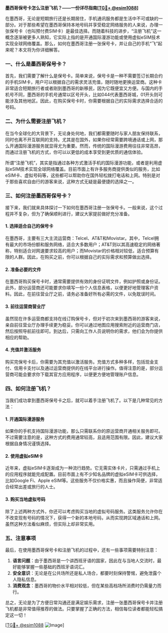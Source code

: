 **墨西哥保号卡怎么注册飞机？——一份详尽指南[[TG💪+ @esim1088](https://t.me/s/esim1088)]**

在墨西哥，无论是短期旅行还是长期居住，手机通讯服务都是生活中不可或缺的一部分。对于那些希望在墨西哥保持本地号码并享受稳定网络服务的人来说，办理一张保号卡（也叫预付费SIM卡）是最佳选择。而随着科技的进步，“注册飞机”这一概念逐渐被更多人熟知，它实际上指的是开通国际漫游功能或使用虚拟eSIM技术实现全球网络覆盖。那么，如何在墨西哥注册一张保号卡，并让自己的手机“飞”起来呢？本文将为你详细解答。

### 一、什么是墨西哥保号卡？

首先，我们需要了解什么是保号卡。简单来说，保号卡是一种不需要签订长期合约的手机SIM卡，用户可以根据自己的需求灵活充值，随时随地更换运营商。这种卡非常适合短期旅行者或者刚到墨西哥的新移民，因为它既便宜又方便。与国内的手机号不同，墨西哥的手机号通常以区号开头，比如044代表墨西哥城，01开头则可能涉及其他地区。因此，在购买保号卡时，你需要根据自己的实际需求选择合适的号码。

### 二、为什么需要注册飞机？

在当今全球化的大背景下，无论身处何地，我们都需要随时与家人朋友保持联系，同时也离不开互联网的支持。尤其是在国外，如果你经常需要跨境通话或上网，那么开通国际漫游服务就显得尤为重要。然而，传统的国际漫游费用往往非常高昂，而通过注册飞机的方式，你可以以更低的成本享受到更优质的通信体验。

所谓“注册飞机”，其实是指通过各种方式激活手机的国际漫游功能，或者是利用虚拟eSIM技术实现全球网络覆盖。目前市面上有许多服务商提供类似的服务，比如eSIM卡、虚拟号码等，这些都可以帮助你在国外轻松拨打电话和上网。特别是对于那些喜欢自由行的游客来说，这种方式无疑是最便捷的选择之一。

### 三、如何注册墨西哥保号卡？

接下来，我们就来具体探讨一下如何在墨西哥注册一张保号卡。一般来说，这个过程并不复杂，但为了确保顺利进行，建议大家提前做好充分准备。

#### 1. 选择适合自己的保号卡

在墨西哥，主要有三大主流运营商：Telcel、AT&T和Movistar。其中，Telcel拥有最大的市场份额和服务网络，适合大多数用户；AT&T则以其高速稳定的网络著称，特别适合对网速要求较高的用户；而Movistar的价格相对较低，适合预算有限的人群。因此，在购买之前，你可以根据自己的实际需求和预算做出选择。

#### 2. 准备必要的文件

在墨西哥购买保号卡时，通常需要提供有效的身份证明文件，例如护照或身份证。此外，部分运营商还可能要求你填写一份个人信息表格，以便更好地管理客户资料。因此，在前往营业厅之前，请务必准备好所有必需的文件，以免耽误时间。

#### 3. 前往运营商营业厅

虽然现在许多运营商都支持在线订购保号卡，但对于初次来到墨西哥的游客来说，亲自前往营业厅办理手续更为稳妥。你可以通过地图应用搜索附近的运营商门店，然后按照导航前往即可。到达后，只需向工作人员说明你的需求，他们会为你提供相应的帮助。

#### 4. 充值并激活服务

购买完保号卡后，你需要为其充值以激活服务。充值方式多种多样，包括现金支付、信用卡支付以及通过运营商提供的在线平台进行操作。值得注意的是，部分运营商可能会要求你下载其官方应用程序，以便更方便地管理账户信息。

### 四、如何注册飞机？

当我们成功拿到墨西哥保号卡之后，就可以着手注册飞机了。以下是几种常见的方法：

#### 1. 开通国际漫游服务

如果你的手机支持国际漫游功能，那么只需联系你的原运营商开通相关服务即可。不过需要注意的是，这种方式的费用通常较高，且适用范围有限。因此，建议大家根据自身情况谨慎选择。

#### 2. 使用虚拟eSIM卡

近年来，虚拟eSIM卡逐渐成为一种流行趋势。它无需实体卡片，只需通过手机上的应用程序就能完成配置。目前市面上有不少知名品牌的虚拟eSIM卡可供选择，比如Google Fi、Apple eSIM等。这些服务不仅价格实惠，而且操作简便，非常适合经常出差或旅行的人士。

#### 3. 购买当地虚拟号码

除了上述两种方式外，你还可以考虑购买当地的虚拟号码服务。这类服务允许你在不改变现有号码的情况下，获得一个新的本地号码，从而实现跨区域通话和上网。虽然这种方法看似麻烦，但实际上却非常实用。

### 五、注意事项

最后，在使用墨西哥保号卡和注册飞机的过程中，还有一些事项需要特别注意：

1. **语言问题**：由于墨西哥是一个讲西班牙语的国家，因此在与当地人交流时，最好能够掌握一些基础的西班牙语词汇。
2. **安全意识**：无论是在公共场所还是私人场合，都要时刻保持警惕，避免泄露个人隐私信息。
3. **消费观念**：墨西哥的物价水平相对较低，但在某些高档场所消费时仍需量力而行。

总之，无论是为了方便日常沟通还是满足娱乐需求，注册一张墨西哥保号卡并注册飞机都是非常值得推荐的做法。只要掌握了正确的方法，相信每位读者都能轻松搞定这一切！

[[TG💪+ @esim1088](https://t.me/s/esim1088) ![Image](https://i.postimg.cc/4NQfJmqS/Snipaste-2025-05-13-00-14-12.png)]
